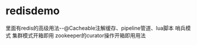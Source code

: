 # redisdemo
里面有redis的高级用法--@Cacheable注解缓存、pipeline管道、lua脚本  哨兵模式  集群模式开箱即用   zookeeper的curator操作开箱即用用法
